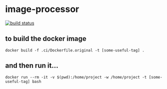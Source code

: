 # image-processor

[![build status](https://gitlab.com/paulaolmedo/image-processor/badges/main/pipeline.svg)](https://gitlab.com/paulaolmedo/image-processor/-/commits/main)

## to build the docker image
	docker build -f .ci/Dockerfile.original -t [some-useful-tag] .
## and then run it...
	docker run --rm -it -v $(pwd):/home/project -w /home/project -t [some-useful-tag] bash
